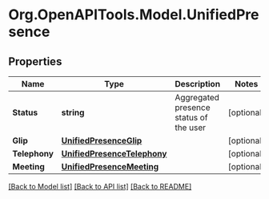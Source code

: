 
# Org.OpenAPITools.Model.UnifiedPresence

## Properties

Name | Type | Description | Notes
------------ | ------------- | ------------- | -------------
**Status** | **string** | Aggregated presence status of the user | [optional] 
**Glip** | [**UnifiedPresenceGlip**](UnifiedPresenceGlip.md) |  | [optional] 
**Telephony** | [**UnifiedPresenceTelephony**](UnifiedPresenceTelephony.md) |  | [optional] 
**Meeting** | [**UnifiedPresenceMeeting**](UnifiedPresenceMeeting.md) |  | [optional] 

[[Back to Model list]](../README.md#documentation-for-models)
[[Back to API list]](../README.md#documentation-for-api-endpoints)
[[Back to README]](../README.md)

